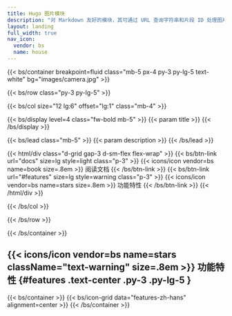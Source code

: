 ```yaml
---
title: Hugo 图片模块
description: "对 Markdown 友好的模块，其可通过 URL 查询字符串和片段 ID 处理图片，如对齐、调整大小、裁剪等。"
layout: landing
full_width: true
nav_icon:
  vendor: bs
  name: house
---
```


{{< bs/container breakpoint=fluid class="mb-5 px-4 py-3 py-lg-5 text-white" bg="images/camera.jpg" >}}

{{< bs/row class="py-3 py-lg-5" >}}

{{< bs/col size="12 lg:6" offset="lg:1" class="mb-4" >}}

{{< bs/display level=4 class="fw-bold mb-5" >}}
  {{< param title >}}
{{< /bs/display >}}

{{< bs/lead class="mb-5" >}}
  {{< param description >}}
{{< /bs/lead >}}

{{< html/div class="d-grid gap-3 d-sm-flex flex-wrap" >}}
  {{< bs/btn-link url="docs" size=lg style=light class="p-3" >}}
    {{< icons/icon vendor=bs name=book size=.8em >}} 阅读文档
  {{< /bs/btn-link >}}
  {{< bs/btn-link url="#features" size=lg style=warning class="p-3" >}}
    {{< icons/icon vendor=bs name=stars size=.8em >}} 功能特性
  {{< /bs/btn-link >}}
{{< /html/div >}}

{{< /bs/col >}}

{{< /bs/row >}}

{{< /bs/container >}}

## {{< icons/icon vendor=bs name=stars className="text-warning" size=.8em >}} 功能特性 {#features .text-center .py-3 .py-lg-5 }

{{< bs/container >}}
{{< bs/icon-grid data="features-zh-hans" alignment=center >}}
{{< /bs/container >}}
